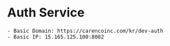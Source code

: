 # Auth Service

    - Basic Domain: https://carencoinc.com/kr/dev-auth
    - Basic IP: 15.165.125.100:8082